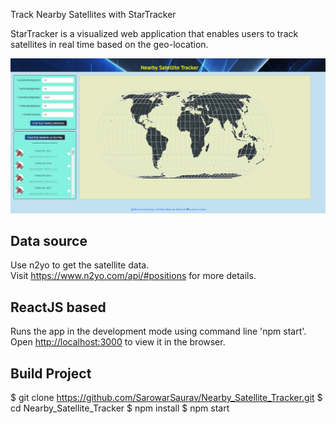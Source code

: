 Track Nearby Satellites with StarTracker 


StarTracker is a visualized web application that enables users to track satellites in real time based on the geo-location.  

![alt text](https://github.com/SarowarSaurav/Nearby_Satellite_Tracker/blob/main/src/assets/Capture.PNG)


## Data source

Use n2yo to get the satellite data.  
Visit https://www.n2yo.com/api/#positions for more details.

## ReactJS based

Runs the app in the development mode using command line 'npm start'.  
Open [http://localhost:3000](http://localhost:3000) to view it in the browser.  


## Build Project 
$ git clone https://github.com/SarowarSaurav/Nearby_Satellite_Tracker.git
$ cd Nearby_Satellite_Tracker
$ npm install 
$ npm start
